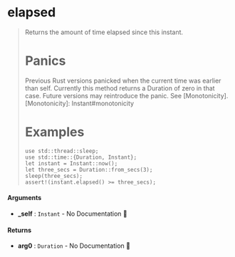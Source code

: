 # elapsed

>  Returns the amount of time elapsed since this instant.
>  # Panics
>  Previous Rust versions panicked when the current time was earlier than self. Currently this
>  method returns a Duration of zero in that case. Future versions may reintroduce the panic.
>  See [Monotonicity].
>  [Monotonicity]: Instant#monotonicity
>  # Examples
>  ```no_run
>  use std::thread::sleep;
>  use std::time::{Duration, Instant};
>  let instant = Instant::now();
>  let three_secs = Duration::from_secs(3);
>  sleep(three_secs);
>  assert!(instant.elapsed() >= three_secs);
>  ```

#### Arguments

- **\_self** : `Instant` \- No Documentation 🚧

#### Returns

- **arg0** : `Duration` \- No Documentation 🚧